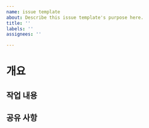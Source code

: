 ```yaml
---
name: issue template
about: Describe this issue template's purpose here.
title: ''
labels: ''
assignees: ''

---
```


# 개요

## 작업 내용

## 공유 사항

